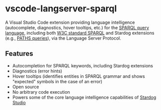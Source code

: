 # vscode-langserver-sparql

A Visual Studio Code extension providing language intelligence (autocomplete,
diagnostics, hover tooltips, etc.) for the [SPARQL query language](https://www.stardog.com/tutorials/sparql/), including both
[W3C standard SPARQL](https://www.w3.org/TR/sparql11-query/) and Stardog extensions (e.g., [PATHS queries](https://www.stardog.com/docs/#_path_queries)),
via the Language Server Protocol.

## Features

- Autocompletion for SPARQL keywords, including Stardog extensions
- Diagnostics (error hints)
- Hover tooltips (identifies entities in SPARQL grammar and shows "expected"
symbols in the case of an error)
- Open source
- No arbitrary code execution
- Powers some of the core language intelligence capabilities of [Stardog Studio](https://www.stardog.com/studio/)
